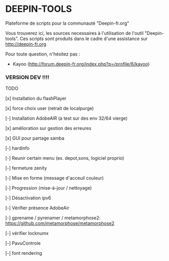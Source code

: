 # DEEPIN-TOOLS
Plateforme de scripts pour la communauté "Deepin-fr.org"

Vous trouverez ici, les sources necessaires à l'utilisation de l'outil "Deepin-tools".
Ces scripts sont produits dans le cadre d'une assistance sur http://deepin-fr.org

Pour toute question, n'hésitez pas :
- Kayoo (http://forum.deepin-fr.org/index.php?p=/profile/6/kayoo)



### VERSION DEV !!!!


TODO

 [x] Installation du flashPlayer
 
 [x] force choix user (retrait de localpurge)
 
 [-] Installation AdobeAIR (a test sur des env 32/64 vierge)
 
 [x] amélioration sur gestion des erreures
 
 [x] GUI pour partage samba
 
 [-] hardinfo
 
 [-] Reunir certain menu (ex. depot,sons, logiciel proprio)
 
 [-] fermeture zenity
 
 [-] Mise en forme (message d'acceuil couleur)
 
 [-] Progression (mise-à-jour / nettoyage)
 
 [-] Désactivation ipv6
 
 [-] Vérifier présence AdobeAir
 
 [-] gprename / pyrenamer / metamorphose2: https://github.com/metamorphose/metamorphose2
 
 [-] vérifier locknumx
 
 [-] PavuControle
 
 [-] font rendering
 
